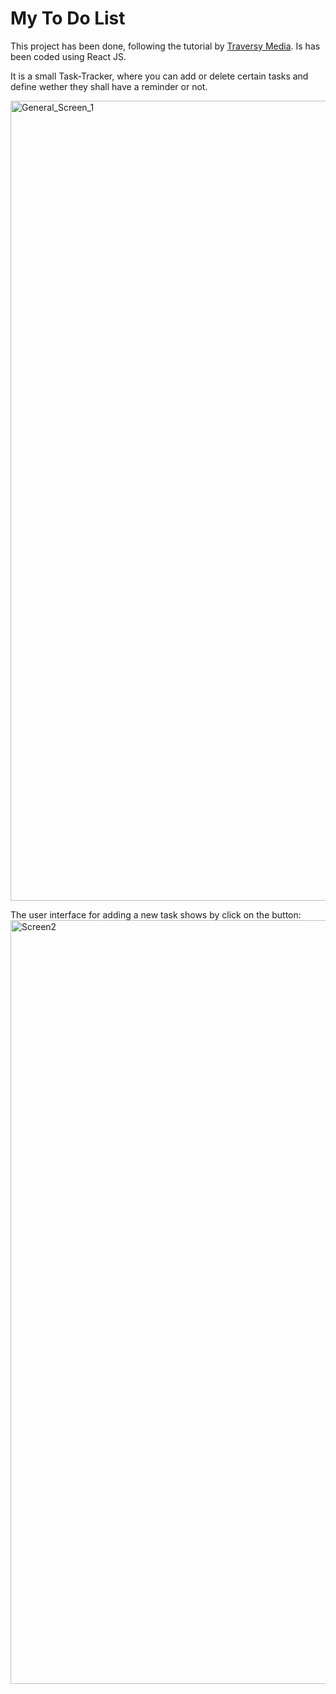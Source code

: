 # My To Do List

This project has been done, following the tutorial by [Traversy Media](https://www.youtube.com/watch?v=w7ejDZ8SWv8&t=3813s).
Is has been coded using React JS.

It is a small Task-Tracker, where you can add or delete certain tasks and define wether they shall have a reminder or not.

<img width="1280" alt="General_Screen_1" src="https://user-images.githubusercontent.com/58331777/134314336-417d3859-8cbb-4e2e-87d0-2588980b7ad2.png">

The user interface for adding a new task shows by click on the button:
<img width="1222" alt="Screen2" src="https://user-images.githubusercontent.com/58331777/134314470-95f9feee-9c0c-43d8-ada7-0079f0444e94.png">

